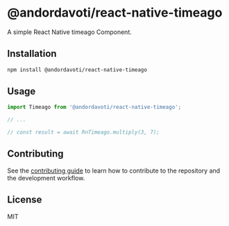 # @andordavoti/react-native-timeago

A simple React Native timeago Component.

## Installation

```sh
npm install @andordavoti/react-native-timeago
```

## Usage

```js
import Timeago from '@andordavoti/react-native-timeago';

// ...

// const result = await RnTimeago.multiply(3, 7);
```

## Contributing

See the [contributing guide](CONTRIBUTING.md) to learn how to contribute to the repository and the development workflow.

## License

MIT
